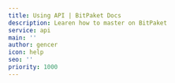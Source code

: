 ```yaml
---
title: Using API | BitPaket Docs
description: Learen how to master on BitPaket
service: api
main: ''
author: gencer
icon: help
seo: ''
priority: 1000
---
```


